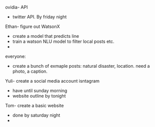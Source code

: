 ovidia- API
- twitter API. By friday night

Ethan- figure out WatsonX
-  create a model that predicts line
-  train a watson NLU model to filter local posts etc.
-  

everyone:
- create a bunch of exmaple posts: natural disaster, location. need a photo, a caption.


Yuli- create a social media account isntagram
- have until sunday morning
- website outline by tonight

Tom- create a basic website 
- done by saturday night
- 
